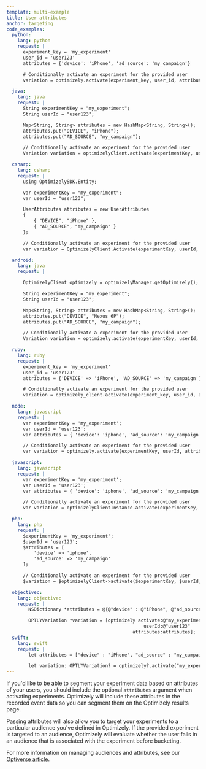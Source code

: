 ```yaml
---
template: multi-example
title: User attributes
anchor: targeting
code_examples:
  python:
    lang: python
    request: |
      experiment_key = 'my_experiment'
      user_id = 'user123'
      attributes = {'device': 'iPhone', 'ad_source': 'my_campaign'}

      # Conditionally activate an experiment for the provided user
      variation = optimizely.activate(experiment_key, user_id, attributes)

  java:
    lang: java
    request: |
      String experimentKey = "my_experiment";
      String userId = "user123";

      Map<String, String> attributes = new HashMap<String, String>();
      attributes.put("DEVICE", "iPhone");
      attributes.put("AD_SOURCE", "my_campaign");

      // Conditionally activate an experiment for the provided user
      Variation variation = optimizelyClient.activate(experimentKey, userId, attributes);

  csharp:
    lang: csharp
    request: |
      using OptimizelySDK.Entity;

      var experimentKey = "my_experiment";
      var userId = "user123";

      UserAttributes attributes = new UserAttributes
      {
          { "DEVICE", "iPhone" },
          { "AD_SOURCE", "my_campaign" }
      };

      // Conditionally activate an experiment for the provided user
      var variation = OptimizelyClient.Activate(experimentKey, userId, attributes);

  android:
    lang: java
    request: |

      OptimizelyClient optimizely = optimizelyManager.getOptimizely();

      String experimentKey = "my_experiment";
      String userId = "user123";

      Map<String, String> attributes = new HashMap<String, String>();
      attributes.put("DEVICE", "Nexus 6P");
      attributes.put("AD_SOURCE", "my_campaign");

      // Conditionally activate a experiment for the provided user
      Variation variation = optimizely.activate(experimentKey, userId, attributes);

  ruby:
    lang: ruby
    request: |
      experiment_key = 'my_experiment'
      user_id = 'user123'
      attributes = {'DEVICE' => 'iPhone', 'AD_SOURCE' => 'my_campaign'}

      # Conditionally activate an experiment for the provided user
      variation = optimizely_client.activate(experiment_key, user_id, attributes)

  node:
    lang: javascript
    request: |
      var experimentKey = 'my_experiment';
      var userId = 'user123';
      var attributes = { 'device': 'iphone', 'ad_source': 'my_campaign' };

      // Conditionally activate an experiment for the provided user
      var variation = optimizely.activate(experimentKey, userId, attributes);

  javascript:
    lang: javascript
    request: |
      var experimentKey = 'my_experiment';
      var userId = 'user123';
      var attributes = { 'device': 'iphone', 'ad_source': 'my_campaign' };

      // Conditionally activate an experiment for the provided user
      var variation = optimizelyClientInstance.activate(experimentKey, userId, attributes);

  php:
    lang: php
    request: |
      $experimentKey = 'my_experiment';
      $userId = 'user123';
      $attributes = [
          'device' => 'iphone',
          'ad_source' => 'my_campaign'
      ];

      // Conditionally activate an experiment for the provided user
      $variation = $optimizelyClient->activate($experimentKey, $userId, $attributes);

  objectivec:
    lang: objectivec
    request: |
        NSDictionary *attributes = @{@"device" : @"iPhone", @"ad_source" : @"my_campaign"};

        OPTLYVariation *variation = [optimizely activate:@"my_experiment"
                                                  userId:@"user123"
                                              attributes:attributes];
  swift:
    lang: swift
    request: |
        let attributes = ["device" : "iPhone", "ad_source" : "my_campaign"]

        let variation: OPTLYVariation? = optimizely?.activate("my_experiment", userId:"user123", attributes:attributes)
---
```


If you'd like to be able to segment your experiment data based on attributes of your users, you should include the optional `attributes` argument when activating experiments. Optimizely will include these attributes in the recorded event data so you can segment them on the Optimizely results page.

Passing attributes will also allow you to target your experiments to a particular audience you've defined in Optimizely. If the provided experiment is targeted to an audience, Optimizely will evaluate whether the user falls in an audience that is associated with the experiment before bucketing.

For more information on managing audiences and attributes, see our [Optiverse article](https://help.optimizely.com/Target_Your_Visitors/Create_audiences_in_Optimizely_X_Full_Stack).
